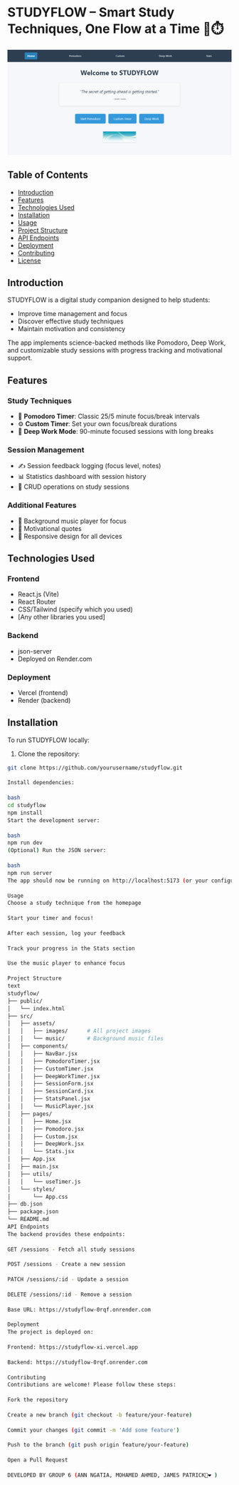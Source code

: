 # STUDYFLOW – Smart Study Techniques, One Flow at a Time 🧠⏱️

![StudyFlow Screenshot](./src/assets/images/screenshot.png) 

## Table of Contents
- [Introduction](#introduction)
- [Features](#features)
- [Technologies Used](#technologies-used)
- [Installation](#installation)
- [Usage](#usage)
- [Project Structure](#project-structure)
- [API Endpoints](#api-endpoints)
- [Deployment](#deployment)
- [Contributing](#contributing)
- [License](#license)

## Introduction
STUDYFLOW is a digital study companion designed to help students:
- Improve time management and focus
- Discover effective study techniques
- Maintain motivation and consistency

The app implements science-backed methods like Pomodoro, Deep Work, and customizable study sessions with progress tracking and motivational support.

## Features
### Study Techniques
- 🍅 **Pomodoro Timer**: Classic 25/5 minute focus/break intervals
- ⚙️ **Custom Timer**: Set your own focus/break durations
- 🧠 **Deep Work Mode**: 90-minute focused sessions with long breaks

### Session Management
- ✍️ Session feedback logging (focus level, notes)
- 📊 Statistics dashboard with session history
- 🔄 CRUD operations on study sessions

### Additional Features
- 🎵 Background music player for focus
- 💬 Motivational quotes
- 📱 Responsive design for all devices

## Technologies Used
### Frontend
- React.js (Vite)
- React Router
- CSS/Tailwind (specify which you used)
- [Any other libraries you used]

### Backend
- json-server
- Deployed on Render.com

### Deployment
- Vercel (frontend)
- Render (backend)

## Installation
To run STUDYFLOW locally:

1. Clone the repository:
```bash
git clone https://github.com/yourusername/studyflow.git

Install dependencies:

bash
cd studyflow
npm install
Start the development server:

bash
npm run dev
(Optional) Run the JSON server:

bash
npm run server
The app should now be running on http://localhost:5173 (or your configured port).

Usage
Choose a study technique from the homepage

Start your timer and focus!

After each session, log your feedback

Track your progress in the Stats section

Use the music player to enhance focus

Project Structure
text
studyflow/
├── public/
│   └── index.html
├── src/
│   ├── assets/
│   │   ├── images/      # All project images
│   │   └── music/       # Background music files
│   ├── components/
│   │   ├── NavBar.jsx
│   │   ├── PomodoroTimer.jsx
│   │   ├── CustomTimer.jsx
│   │   ├── DeepWorkTimer.jsx
│   │   ├── SessionForm.jsx
│   │   ├── SessionCard.jsx
│   │   ├── StatsPanel.jsx
│   │   └── MusicPlayer.jsx
│   ├── pages/
│   │   ├── Home.jsx
│   │   ├── Pomodoro.jsx
│   │   ├── Custom.jsx
│   │   ├── DeepWork.jsx
│   │   └── Stats.jsx
│   ├── App.jsx
│   ├── main.jsx
│   ├── utils/
│   │   └── useTimer.js
│   └── styles/
│       └── App.css
├── db.json
├── package.json
└── README.md
API Endpoints
The backend provides these endpoints:

GET /sessions - Fetch all study sessions

POST /sessions - Create a new session

PATCH /sessions/:id - Update a session

DELETE /sessions/:id - Remove a session

Base URL: https://studyflow-0rqf.onrender.com

Deployment
The project is deployed on:

Frontend: https://studyflow-xi.vercel.app

Backend: https://studyflow-0rqf.onrender.com

Contributing
Contributions are welcome! Please follow these steps:

Fork the repository

Create a new branch (git checkout -b feature/your-feature)

Commit your changes (git commit -m 'Add some feature')

Push to the branch (git push origin feature/your-feature)

Open a Pull Request

DEVELOPED BY GROUP 6 (ANN NGATIA, MOHAMED AHMED, JAMES PATRICK💓❤ )